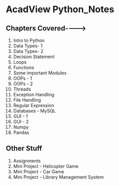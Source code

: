 # AcadView Python_Notes

## Chapters Covered---->
  1. Intro to Python<br>
  2. Data Types- 1<br>
  3. Data Types- 2<br>
  4. Decision Statement<br>
  5. Loops<br>
  6. Functions<br>
  7. Some important Modules<br>
  8. OOPs - 1<br>
  9. OOPs - 2<br>
  10. Threads<br>
  11. Exception Handling<br>
  12. File Handling<br>
  13. Regular Expression<br>
  14. Databases - MySQL<br>
  15. GUI - 1<br>
  16. GUI - 2<br>
  17. Numpy<br>
  18. Pandas<br>

## Other Stuff
  1. Assignments<br>
  2. Mini Project - Helicopter Game<br>
  3. Mini Project - Car Game<br>
  4. Mini Project - Library Management System<br>

